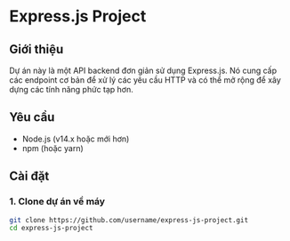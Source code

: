 # Express.js Project

## Giới thiệu
Dự án này là một API backend đơn giản sử dụng Express.js. Nó cung cấp các endpoint cơ bản để xử lý các yêu cầu HTTP và có thể mở rộng để xây dựng các tính năng phức tạp hơn.

## Yêu cầu
- Node.js (v14.x hoặc mới hơn)
- npm (hoặc yarn)

## Cài đặt

### 1. Clone dự án về máy
```bash
git clone https://github.com/username/express-js-project.git
cd express-js-project
